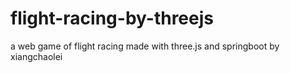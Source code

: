 # flight-racing-by-threejs
a web game of flight racing made with three.js and springboot by xiangchaolei
